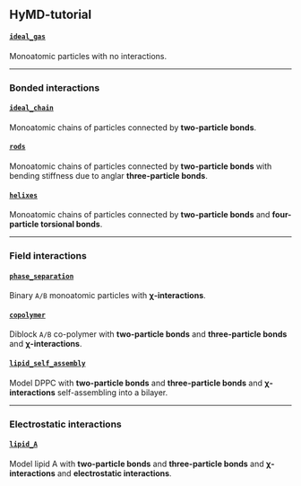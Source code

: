 ## HyMD-tutorial

####  [`ideal_gas`](ideal_gas/ideal_gas.ipynb)
Monoatomic particles with no interactions.

______
### Bonded interactions

#### [`ideal_chain`](ideal_chain/ideal_chain.ipynb)
Monoatomic chains of particles connected by **two-particle bonds**.

#### [`rods`](rods/rods.ipynb)
Monoatomic chains of particles connected by **two-particle bonds** with bending stiffness due to anglar **three-particle bonds**.

#### [`helixes`](helixes/helixes.ipynb)
Monoatomic chains of particles connected by **two-particle bonds** and **four-particle torsional bonds**.

______
### Field interactions

#### [`phase_separation`](phase_separation/phase_separation.ipynb)
Binary `A/B` monoatomic particles with **&chi;-interactions**.

#### [`copolymer`](copolymer/copolymer.ipynb)
Diblock `A/B` co-polymer with **two-particle bonds** and **three-particle bonds** and **&chi;-interactions**.

#### [`lipid_self_assembly`](lipid_self_assembly/lipid_self_assembly.ipynb)
Model DPPC with **two-particle bonds** and **three-particle bonds** and **&chi;-interactions** self-assembling into a bilayer.

______
### Electrostatic interactions

#### [`lipid_A`](lipid_A/lipid_A.ipynb)
Model lipid A with **two-particle bonds** and **three-particle bonds** and **&chi;-interactions** and **electrostatic interactions**.
